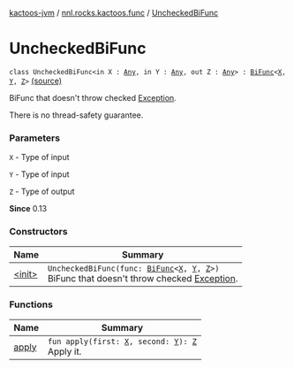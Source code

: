 [kactoos-jvm](../../index.md) / [nnl.rocks.kactoos.func](../index.md) / [UncheckedBiFunc](./index.md)

# UncheckedBiFunc

`class UncheckedBiFunc<in X : `[`Any`](https://kotlinlang.org/api/latest/jvm/stdlib/kotlin/-any/index.html)`, in Y : `[`Any`](https://kotlinlang.org/api/latest/jvm/stdlib/kotlin/-any/index.html)`, out Z : `[`Any`](https://kotlinlang.org/api/latest/jvm/stdlib/kotlin/-any/index.html)`> : `[`BiFunc`](../../nnl.rocks.kactoos/-bi-func/index.md)`<`[`X`](index.md#X)`, `[`Y`](index.md#Y)`, `[`Z`](index.md#Z)`>` [(source)](https://github.com/neonailol/kactoos/blob/master/kactoos-jvm/src/main/kotlin/nnl/rocks/kactoos/func/UncheckedBiFunc.kt#L19)

BiFunc that doesn't throw checked [Exception](https://kotlinlang.org/api/latest/jvm/stdlib/kotlin/-exception/index.html).

There is no thread-safety guarantee.

### Parameters

`X` - Type of input

`Y` - Type of input

`Z` - Type of output

**Since**
0.13

### Constructors

| Name | Summary |
|---|---|
| [&lt;init&gt;](-init-.md) | `UncheckedBiFunc(func: `[`BiFunc`](../../nnl.rocks.kactoos/-bi-func/index.md)`<`[`X`](index.md#X)`, `[`Y`](index.md#Y)`, `[`Z`](index.md#Z)`>)`<br>BiFunc that doesn't throw checked [Exception](https://kotlinlang.org/api/latest/jvm/stdlib/kotlin/-exception/index.html). |

### Functions

| Name | Summary |
|---|---|
| [apply](apply.md) | `fun apply(first: `[`X`](index.md#X)`, second: `[`Y`](index.md#Y)`): `[`Z`](index.md#Z)<br>Apply it. |
